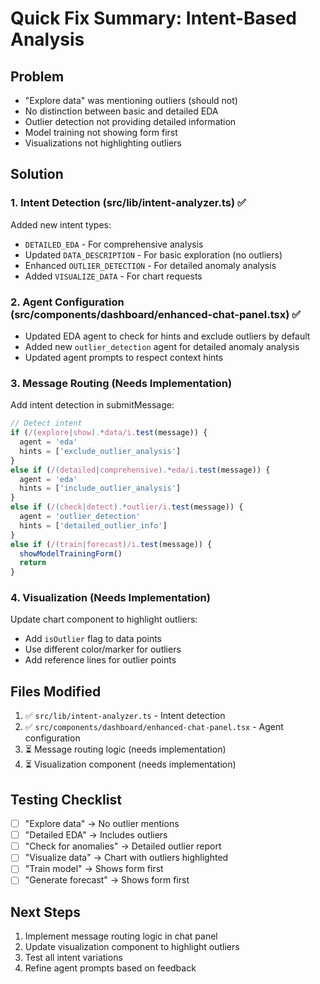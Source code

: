 # Quick Fix Summary: Intent-Based Analysis

## Problem
- "Explore data" was mentioning outliers (should not)
- No distinction between basic and detailed EDA
- Outlier detection not providing detailed information
- Model training not showing form first
- Visualizations not highlighting outliers

## Solution

### 1. Intent Detection (src/lib/intent-analyzer.ts) ✅
Added new intent types:
- `DETAILED_EDA` - For comprehensive analysis
- Updated `DATA_DESCRIPTION` - For basic exploration (no outliers)
- Enhanced `OUTLIER_DETECTION` - For detailed anomaly analysis
- Added `VISUALIZE_DATA` - For chart requests

### 2. Agent Configuration (src/components/dashboard/enhanced-chat-panel.tsx) ✅
- Updated EDA agent to check for hints and exclude outliers by default
- Added new `outlier_detection` agent for detailed anomaly analysis
- Updated agent prompts to respect context hints

### 3. Message Routing (Needs Implementation)
Add intent detection in submitMessage:
```typescript
// Detect intent
if (/(explore|show).*data/i.test(message)) {
  agent = 'eda'
  hints = ['exclude_outlier_analysis']
}
else if (/(detailed|comprehensive).*eda/i.test(message)) {
  agent = 'eda'
  hints = ['include_outlier_analysis']
}
else if (/(check|detect).*outlier/i.test(message)) {
  agent = 'outlier_detection'
  hints = ['detailed_outlier_info']
}
else if (/(train|forecast)/i.test(message)) {
  showModelTrainingForm()
  return
}
```

### 4. Visualization (Needs Implementation)
Update chart component to highlight outliers:
- Add `isOutlier` flag to data points
- Use different color/marker for outliers
- Add reference lines for outlier points

## Files Modified
1. ✅ `src/lib/intent-analyzer.ts` - Intent detection
2. ✅ `src/components/dashboard/enhanced-chat-panel.tsx` - Agent configuration
3. ⏳ Message routing logic (needs implementation)
4. ⏳ Visualization component (needs implementation)

## Testing Checklist
- [ ] "Explore data" → No outlier mentions
- [ ] "Detailed EDA" → Includes outliers
- [ ] "Check for anomalies" → Detailed outlier report
- [ ] "Visualize data" → Chart with outliers highlighted
- [ ] "Train model" → Shows form first
- [ ] "Generate forecast" → Shows form first

## Next Steps
1. Implement message routing logic in chat panel
2. Update visualization component to highlight outliers
3. Test all intent variations
4. Refine agent prompts based on feedback

